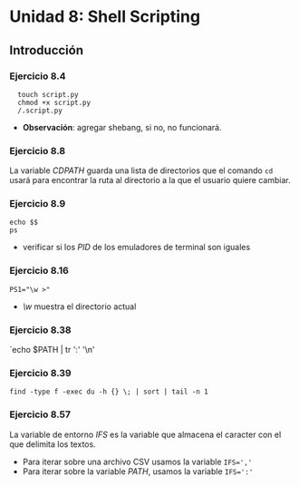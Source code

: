 # Unidad 8: Shell Scripting 

## Introducción

### Ejercicio 8.4
```
  touch script.py
  chmod +x script.py
  /.script.py
```
* **Observación**: agregar shebang, si no, no funcionará.

### Ejercicio 8.8

La variable *CDPATH* guarda una lista de directorios que el comando `cd` usará para encontrar la ruta al directorio a la que el usuario quiere cambiar.


### Ejercicio 8.9

```
echo $$
ps
```

* verificar si los *PID* de los emuladores de terminal son iguales 


### Ejercicio 8.16

`PS1="\w >"`

* *\w* muestra el directorio actual

### Ejercicio 8.38

`echo $PATH | tr ':' '\n'

### Ejercicio 8.39

`find -type f -exec du -h {} \; | sort | tail -n 1`


### Ejercicio 8.57 

La variable de entorno *IFS* es la variable que almacena el caracter con el que delimita los textos.

* Para iterar sobre una archivo CSV usamos la variable `IFS=','`
* Para iterar sobre la variable *PATH*, usamos la variable `IFS=':'`


